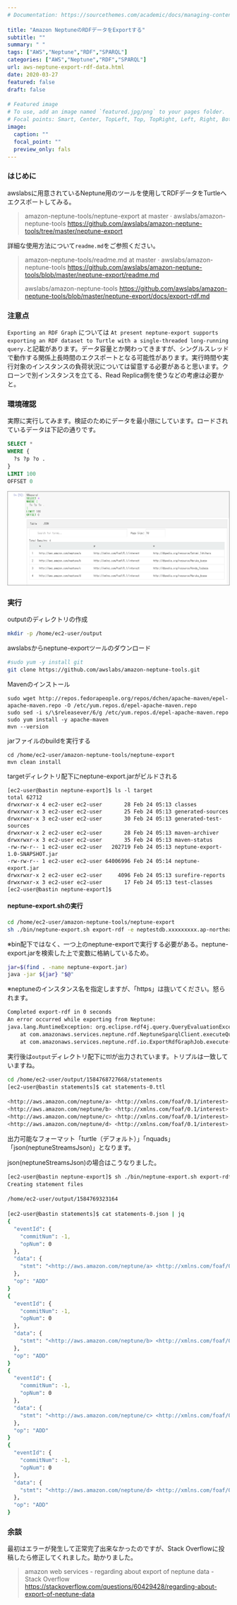 ```yaml
---
# Documentation: https://sourcethemes.com/academic/docs/managing-content/

title: "Amazon NeptuneのRDFデータをExportする"
subtitle: ""
summary: " "
tags: ["AWS","Neptune","RDF","SPARQL"]
categories: ["AWS","Neptune","RDF","SPARQL"]
url: aws-neptune-export-rdf-data.html
date: 2020-03-27
featured: false
draft: false

# Featured image
# To use, add an image named `featured.jpg/png` to your pages folder.
# Focal points: Smart, Center, TopLeft, Top, TopRight, Left, Right, BottomLeft, Bottom, BottomRight.
image:
  caption: ""
  focal_point: ""
  preview_only: fals
---
```




### はじめに

awslabsに用意されているNeptune用のツールを使用してRDFデータをTurtleへエクスポートしてみる。

> amazon-neptune-tools/neptune-export at master · awslabs/amazon-neptune-tools https://github.com/awslabs/amazon-neptune-tools/tree/master/neptune-export

詳細な使用方法について`readme.md`をご参照ください。

> amazon-neptune-tools/readme.md at master · awslabs/amazon-neptune-tools https://github.com/awslabs/amazon-neptune-tools/blob/master/neptune-export/readme.md
>
> awslabs/amazon-neptune-tools https://github.com/awslabs/amazon-neptune-tools/blob/master/neptune-export/docs/export-rdf.md

### 注意点

`Exporting an RDF Graph` については `At present neptune-export supports exporting an RDF dataset to Turtle with a single-threaded long-running query.`と記載があります。データ容量とか関わってきますが、シングルスレッドで動作する関係上長時間のエクスポートとなる可能性があります。実行時間や実行対象のインスタンスの負荷状況については留意する必要があると思います。クローンで別インスタンスを立てる、Read Replica側を使うなどの考慮は必要かと。

### 環境確認

実際に実行してみます。検証のためにデータを最小限にしています。ロードされているデータは下記の通りです。

```sql
SELECT *
WHERE {
  ?s ?p ?o .
}
LIMIT 100
OFFSET 0 
```

<img src="image-20200321142521673.png" alt="image-20200321142521673" style="zoom:67%;" />

### 実行

outputのディレクトリの作成

```sh
mkdir -p /home/ec2-user/output
```

awslabsからneptune-exportツールのダウンロード

```sh
#sudo yum -y install git
git clone https://github.com/awslabs/amazon-neptune-tools.git
```

Mavenのインストール

```
sudo wget http://repos.fedorapeople.org/repos/dchen/apache-maven/epel-apache-maven.repo -O /etc/yum.repos.d/epel-apache-maven.repo
sudo sed -i s/\$releasever/6/g /etc/yum.repos.d/epel-apache-maven.repo
sudo yum install -y apache-maven
mvn --version
```

jarファイルのbuildを実行する

```
cd /home/ec2-user/amazon-neptune-tools/neptune-export
mvn clean install
```

targetディレクトリ配下にneptune-export.jarがビルドされる

```
[ec2-user@bastin neptune-export]$ ls -l target
total 62712
drwxrwxr-x 4 ec2-user ec2-user       28 Feb 24 05:13 classes
drwxrwxr-x 3 ec2-user ec2-user       25 Feb 24 05:13 generated-sources
drwxrwxr-x 3 ec2-user ec2-user       30 Feb 24 05:13 generated-test-sources
drwxrwxr-x 2 ec2-user ec2-user       28 Feb 24 05:13 maven-archiver
drwxrwxr-x 3 ec2-user ec2-user       35 Feb 24 05:13 maven-status
-rw-rw-r-- 1 ec2-user ec2-user   202719 Feb 24 05:13 neptune-export-1.0-SNAPSHOT.jar
-rw-rw-r-- 1 ec2-user ec2-user 64006996 Feb 24 05:14 neptune-export.jar
drwxrwxr-x 2 ec2-user ec2-user     4096 Feb 24 05:13 surefire-reports
drwxrwxr-x 3 ec2-user ec2-user       17 Feb 24 05:13 test-classes
[ec2-user@bastin neptune-export]$ 
```

#### neptune-export.shの実行

```sh
cd /home/ec2-user/amazon-neptune-tools/neptune-export
sh ./bin/neptune-export.sh export-rdf -e neptestdb.xxxxxxxxx.ap-northeast-1.neptune.amazonaws.com -d /home/ec2-user/output
```

※bin配下ではなく、一つ上のneptune-exportで実行する必要がある。neptune-export.jarを検索した上で変数に格納しているため。

```sh
jar=$(find . -name neptune-export.jar)
java -jar ${jar} "$@"
```

※neptuneのインスタンス名を指定しますが、「https」は抜いてください。怒られます。

```sh
Completed export-rdf in 0 seconds
An error occurred while exporting from Neptune:
java.lang.RuntimeException: org.eclipse.rdf4j.query.QueryEvaluationException: https: Name or service not known
	at com.amazonaws.services.neptune.rdf.NeptuneSparqlClient.executeQuery(NeptuneSparqlClient.java:166)
	at com.amazonaws.services.neptune.rdf.io.ExportRdfGraphJob.execute(ExportRdfGraphJob.java:31)
```

実行後は`output`ディレクトリ配下にttlが出力されています。トリプルは一致していますね。

```sh
cd /home/ec2-user/output/1584768727668/statements
[ec2-user@bastin statements]$ cat statements-0.ttl 

<http://aws.amazon.com/neptune/a> <http://xmlns.com/foaf/0.1/interest> <http://dbpedia.org/resource/Satomi_Ishihara> .
<http://aws.amazon.com/neptune/b> <http://xmlns.com/foaf/0.1/interest> <http://dbpedia.org/resource/Haruka_Ayase> .
<http://aws.amazon.com/neptune/c> <http://xmlns.com/foaf/0.1/interest> <http://dbpedia.org/resource/Honda_Tsubasa> .
<http://aws.amazon.com/neptune/d> <http://xmlns.com/foaf/0.1/interest> <http://dbpedia.org/resource/Haruka_Ayase> .
```

出力可能なフォーマット「turtle（デフォルト）」「nquads」「json(neptuneStreamsJson)」となります。

json(neptuneStreamsJson)の場合はこうなりました。

```sh
[ec2-user@bastin neptune-export]$ sh ./bin/neptune-export.sh export-rdf --format neptuneStreamsJson -e neptestdb.xxxxxxxxx.ap-northeast-1.neptune.amazonaws.com -d /home/ec2-user/output
Creating statement files

/home/ec2-user/output/1584769323164

[ec2-user@bastin statements]$ cat statements-0.json | jq
{
  "eventId": {
    "commitNum": -1,
    "opNum": 0
  },
  "data": {
    "stmt": "<http://aws.amazon.com/neptune/a> <http://xmlns.com/foaf/0.1/interest> <http://dbpedia.org/resource/Satomi_Ishihara> ."
  },
  "op": "ADD"
}
{
  "eventId": {
    "commitNum": -1,
    "opNum": 0
  },
  "data": {
    "stmt": "<http://aws.amazon.com/neptune/b> <http://xmlns.com/foaf/0.1/interest> <http://dbpedia.org/resource/Haruka_Ayase> ."
  },
  "op": "ADD"
}
{
  "eventId": {
    "commitNum": -1,
    "opNum": 0
  },
  "data": {
    "stmt": "<http://aws.amazon.com/neptune/c> <http://xmlns.com/foaf/0.1/interest> <http://dbpedia.org/resource/Honda_Tsubasa> ."
  },
  "op": "ADD"
}
{
  "eventId": {
    "commitNum": -1,
    "opNum": 0
  },
  "data": {
    "stmt": "<http://aws.amazon.com/neptune/d> <http://xmlns.com/foaf/0.1/interest> <http://dbpedia.org/resource/Haruka_Ayase> ."
  },
  "op": "ADD"
}
```

### 余談

最初はエラーが発生して正常完了出来なかったのですが、Stack Overflowに投稿したら修正してくれました。助かりました。

> amazon web services - regarding about export of neptune data - Stack Overflow https://stackoverflow.com/questions/60429428/regarding-about-export-of-neptune-data



